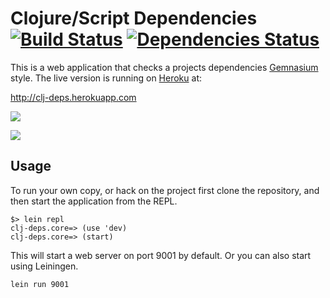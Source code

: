 
# Clojure/Script Dependencies [![Build Status](https://api.travis-ci.org/rodnaph/clj-deps.png)](http://travis-ci.org/rodnaph/clj-deps) [![Dependencies Status](http://clj-deps.herokuapp.com/github/rodnaph/clj-deps/status.png)](http://clj-deps.herokuapp.com/github/rodnaph/clj-deps)

This is a web application that checks a projects dependencies [Gemnasium](https://gemnasium.com/) style. The 
live version is running on [Heroku](http://heroku.com) at:

http://clj-deps.herokuapp.com

![](http://github.com/rodnaph/clj-deps/raw/master/images/splash.png)

![](http://github.com/rodnaph/clj-deps/raw/master/images/example.png)

## Usage

To run your own copy, or hack on the project first clone the repository, and then start the application from the REPL.

```
$> lein repl
clj-deps.core=> (use 'dev)
clj-deps.core=> (start)
```

This will start a web server on port 9001 by default. Or you can also start using Leiningen.

```
lein run 9001
```

